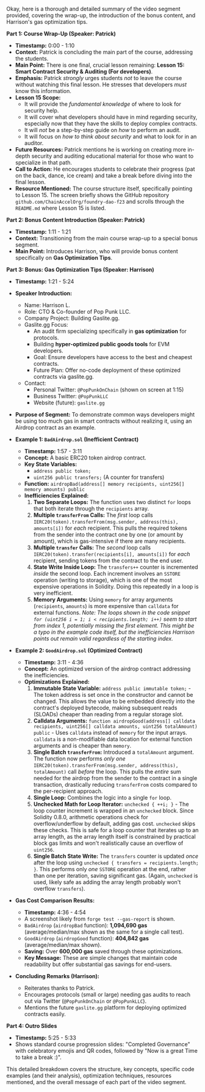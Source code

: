 Okay, here is a thorough and detailed summary of the video segment provided, covering the wrap-up, the introduction of the bonus content, and Harrison's gas optimization tips.

**Part 1: Course Wrap-Up (Speaker: Patrick)**

*   **Timestamp:** 0:00 - 1:10
*   **Context:** Patrick is concluding the main part of the course, addressing the students.
*   **Main Point:** There is one final, crucial lesson remaining: **Lesson 15: Smart Contract Security & Auditing (For developers)**.
*   **Emphasis:** Patrick *strongly* urges students *not* to leave the course without watching this final lesson. He stresses that developers *must* know this information.
*   **Lesson 15 Scope:**
    *   It will provide the *fundamental knowledge* of where to look for security help.
    *   It will cover what developers should have in mind regarding security, especially now that they have the skills to deploy complex contracts.
    *   It will *not* be a step-by-step guide on *how* to perform an audit.
    *   It will focus on *how to think about security* and what to look for in an auditor.
*   **Future Resources:** Patrick mentions he is working on creating more in-depth security and auditing educational material for those who want to specialize in that path.
*   **Call to Action:** He encourages students to celebrate their progress (pat on the back, dance, ice cream) and take a break before diving into the final lesson.
*   **Resource Mentioned:** The course structure itself, specifically pointing to Lesson 15. The screen briefly shows the GitHub repository `github.com/ChainAccelOrg/foundry-dao-f23` and scrolls through the `README.md` where Lesson 15 is listed.

**Part 2: Bonus Content Introduction (Speaker: Patrick)**

*   **Timestamp:** 1:11 - 1:21
*   **Context:** Transitioning from the main course wrap-up to a special bonus segment.
*   **Main Point:** Introduces Harrison, who will provide bonus content specifically on **Gas Optimization Tips**.

**Part 3: Bonus: Gas Optimization Tips (Speaker: Harrison)**

*   **Timestamp:** 1:21 - 5:24
*   **Speaker Introduction:**
    *   Name: Harrison L.
    *   Role: CTO & Co-founder of Pop Punk LLC.
    *   Company Project: Building Gaslite.gg.
    *   Gaslite.gg Focus:
        *   An audit firm specializing specifically in **gas optimization** for protocols.
        *   Building **hyper-optimized public goods tools** for EVM developers.
        *   Goal: Ensure developers have access to the best and cheapest contracts.
        *   Future Plan: Offer no-code deployment of these optimized contracts via gaslite.gg.
    *   Contact:
        *   Personal Twitter: `@PopPunkOnChain` (shown on screen at 1:15)
        *   Business Twitter: `@PopPunkLLC`
        *   Website (future): `gaslite.gg`

*   **Purpose of Segment:** To demonstrate common ways developers might be using too much gas in smart contracts without realizing it, using an Airdrop contract as an example.

*   **Example 1: `BadAirdrop.sol` (Inefficient Contract)**
    *   **Timestamp:** 1:57 - 3:11
    *   **Concept:** A basic ERC20 token airdrop contract.
    *   **Key State Variables:**
        *   `address public token;`
        *   `uint256 public transfers;` (A counter for transfers)
    *   **Function:** `airdropBad(address[] memory recipients, uint256[] memory amounts) public`
    *   **Inefficiencies Explained:**
        1.  **Two Separate Loops:** The function uses two distinct `for` loops that both iterate through the `recipients` array.
        2.  **Multiple `transferFrom` Calls:** The *first* loop calls `IERC20(token).transferFrom(msg.sender, address(this), amounts[i])` for *each* recipient. This pulls the required tokens from the sender into the contract one by one (or amount by amount), which is gas-intensive if there are many recipients.
        3.  **Multiple `transfer` Calls:** The *second* loop calls `IERC20(token).transfer(recipients[i], amounts[i])` for *each* recipient, sending tokens from the contract to the end user.
        4.  **State Write Inside Loop:** The `transfers++` counter is incremented *inside* the second loop. Each increment involves an `SSTORE` operation (writing to storage), which is one of the most expensive operations in Solidity. Doing this repeatedly in a loop is very inefficient.
        5.  **Memory Arguments:** Using `memory` for array arguments (`recipients`, `amounts`) is more expensive than `calldata` for external functions.
        *Note: The loops shown in the code snippet `for (uint256 i = 1; i < recipients.length; i++)` seem to start from index 1, potentially missing the first element. This might be a typo in the example code itself, but the inefficiencies Harrison points out remain valid regardless of the starting index.*

*   **Example 2: `GoodAirdrop.sol` (Optimized Contract)**
    *   **Timestamp:** 3:11 - 4:36
    *   **Concept:** An optimized version of the airdrop contract addressing the inefficiencies.
    *   **Optimizations Explained:**
        1.  **Immutable State Variable:** `address public immutable token;` - The token address is set once in the constructor and cannot be changed. This allows the value to be embedded directly into the contract's deployed bytecode, making subsequent reads (SLOADs) cheaper than reading from a regular storage slot.
        2.  **Calldata Arguments:** `function airdropGood(address[] calldata recipients, uint256[] calldata amounts, uint256 totalAmount) public` - Uses `calldata` instead of `memory` for the input arrays. `calldata` is a non-modifiable data location for external function arguments and is cheaper than `memory`.
        3.  **Single Batch `transferFrom`:** Introduced a `totalAmount` argument. The function now performs *only one* `IERC20(token).transferFrom(msg.sender, address(this), totalAmount)` call *before* the loop. This pulls the *entire* sum needed for the airdrop from the sender to the contract in a single transaction, drastically reducing `transferFrom` costs compared to the per-recipient approach.
        4.  **Single Loop:** Combines the logic into a single `for` loop.
        5.  **Unchecked Math for Loop Iterator:** `unchecked { ++i; }` - The loop counter increment is wrapped in an `unchecked` block. Since Solidity 0.8.0, arithmetic operations check for overflow/underflow by default, adding gas cost. `unchecked` skips these checks. This is safe for a loop counter that iterates up to an array length, as the array length itself is constrained by practical block gas limits and won't realistically cause an overflow of `uint256`.
        6.  **Single Batch State Write:** The `transfers` counter is updated *once* after the loop using `unchecked { transfers = recipients.length; }`. This performs only *one* `SSTORE` operation at the end, rather than one per iteration, saving significant gas. (Again, `unchecked` is used, likely safe as adding the array length probably won't overflow `transfers`).

*   **Gas Cost Comparison Results:**
    *   **Timestamp:** 4:36 - 4:54
    *   A screenshot likely from `forge test --gas-report` is shown.
    *   `BadAirdrop` (`airdropBad` function): **1,094,690 gas** (average/median/max shown as the same for a single call test).
    *   `GoodAirdrop` (`airdropGood` function): **404,842 gas** (average/median/max shown).
    *   **Saving:** Over **600,000 gas** saved through these optimizations.
    *   **Key Message:** These are simple changes that maintain code readability but offer substantial gas savings for end-users.

*   **Concluding Remarks (Harrison):**
    *   Reiterates thanks to Patrick.
    *   Encourages protocols (small or large) needing gas audits to reach out via Twitter (`@PopPunkOnChain` or `@PopPunkLLC`).
    *   Mentions the future `gaslite.gg` platform for deploying optimized contracts easily.

**Part 4: Outro Slides**

*   **Timestamp:** 5:25 - 5:33
*   Shows standard course progression slides: "Completed Governance" with celebratory emojis and QR codes, followed by "Now is a great Time to take a break :)".

This detailed breakdown covers the structure, key concepts, specific code examples (and their analysis), optimization techniques, resources mentioned, and the overall message of each part of the video segment.